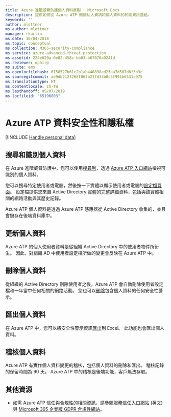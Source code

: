 ```yaml
---
title: Azure 進階威脅防護個人資料原則 | Microsoft Docs
description: 提供如何從 Azure ATP 刪除私人資訊和個人資料的相關資訊連結。
keywords: ''
author: mlottner
ms.author: mlottner
manager: rkarlin
ms.date: 10/04/2018
ms.topic: conceptual
ms.collection: M365-security-compliance
ms.service: azure-advanced-threat-protection
ms.assetid: 224e629a-0e82-458c-bb03-b67070a9241d
ms.reviewer: ophirp
ms.suite: ems
ms.openlocfilehash: 6758527b61e2b1ab440898ed23aa7d507d8f3b3c
ms.sourcegitcommit: ae9db212f268f067b217d33b0c3f991b6531c975
ms.translationtype: HT
ms.contentlocale: zh-TW
ms.lasthandoff: 05/07/2019
ms.locfileid: "65196803"
---
```

# <a name="azure-atp-data-security-and-privacy"></a>Azure ATP 資料安全性和隱私權

[!INCLUDE [Handle personal data](../includes/gdpr-intro-sentence.md)]

## <a name="search-for-and-identify-personal-data"></a>搜尋和識別個人資料 

在 Azure 進階威脅防護中，您可以使用[搜尋列](workspace-portal.md#search-bar)，透過 [Azure ATP 入口網站](workspace-portal.md)檢視可識別的個人資料。 

您可以搜尋特定使用者或電腦，然後按一下實體以顯示使用者或電腦的[設定檔頁面](entity-profiles.md)。 設定檔提供您來自 Active Directory 實體的完整詳細資料，包括與該實體相關的網路活動與其歷史記錄。

Azure ATP 個人資料是透過 Azure ATP 感應器從 Active Directory 收集的，並且會儲存在後端資料庫中。

## <a name="update-personal-data"></a>更新個人資料 

Azure ATP 的個人使用者資料是從組織 Active Directory 中的使用者物件所衍生。 因此，對組織 AD 中使用者設定檔所做的變更會反映在 Azure ATP 中。


## <a name="delete-personal-data"></a>刪除個人資料 

從組織的 Active Directory 刪除使用者之後，Azure ATP 會自動刪除使用者設定檔和一年當中任何相關的網路活動。 您也可以[刪除](working-with-suspicious-activities.md#review-suspicious-activities-on-the-attack-time-line)包含個人資料的任何安全性警示。 

## <a name="export-personal-data"></a>匯出個人資料 

在 Azure ATP 中，您可以將安全性警示資訊[匯出](working-with-suspicious-activities.md#review-suspicious-activities-on-the-attack-time-line)到 Excel。 此功能也會匯出個人資料。 
 
## <a name="audit-personal-data"></a>稽核個人資料

Azure ATP 有實作個人資料變更的稽核，包括個人資料的刪除和匯出。 稽核記錄的保留時間為 90 天。 Azure ATP 中的稽核是後端功能，客戶無法存取。
 
## <a name="additional-resources"></a>其他資源

- 如需 Azure ATP 信任與合規性的相關資訊，請參閱[服務信任入口網站](https://servicetrust.microsoft.com/ViewPage/GDPRGetStarted) \(英文\) 與 [Microsoft 365 企業版 GDPR 合規性網站](https://docs.microsoft.com/microsoft-365/compliance/compliance-solutions-overview)。
